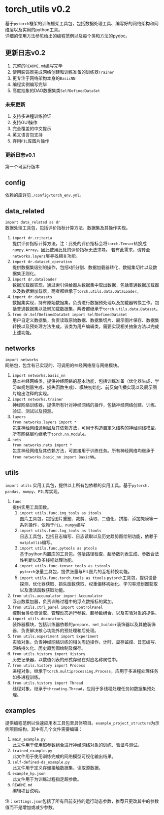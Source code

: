 # torch_utils v0.2
基于`pytorch`框架的训练框架工具包，包括数据处理工具、编写好的网络架构和网络层以及实用的python工具。  
详细的使用方法参见给出的编程范例以及每个类和方法的pydoc。

## 更新日志v0.2
1. 完整的`README.md`编写完毕
2. 使用装饰器完成网络创建和训练准备的训练器`Trainer`
3. 更专注于网络架构本身的`BasicNN`
4. 编程实例编写完毕
5. 高度抽象的DAO数据集类`SelfDefinedDataSet`
### 未来更新
1. 支持多进程训练验证
2. 支持GUI操作
3. 完全覆盖的中文提示
4. 英文语言包支持
5. 弃用`PIL`库图片操作
### 更新日志v0.1
第一个可运行版本

## config
依赖的库详见`./config/torch_env.yml`。

## data_related
`import data_related as dr`  
数据处理工具包，包括评价指标计算方法、数据集及其操作实现。
1. `import dr.criteria`  
提供评价指标计算方法。注：此处的评价指标会将`torch.Tensor`转换成`numpy.Array`，因此使用此处的评价指标无法求导。
若有此需求，请转至`networks.layers`层寻找相关功能。
2. `import dr.dataset_operation`  
提供数据集级别的操作，包括k折分割、数据加载器转化、数据集切片以及数据集正则化。
3. `import dr.dataloader`  
数据加载器实现，通过索引供给器从数据集中取出数据，包括普通数据加载器以及数据懒加载器，两者都继承于`torch.utils.data.DataLoader`。
4. `import dr.datasets`  
数据集实现，持有原始数据集，负责进行数据预处理以及加载器转换工作。包括普通数据集以及懒加载数据集，两者都继承于`torch.utils.data.Dataset`。
5. `from dr.SelfDefinedDataSet import SelfDefinedDataSet`  
用户自定义数据集，负责读取原始数据、数据集切片、展示图片保存、数据集转换以及预处理方法生成。该类为用户编辑类，需要实现相关抽象方法以完成上述功能。

## networks
`import networks`  
网络包，包含有已实现的、可调用的神经网络层与网络模块。
1. `import networks.basic_nn`  
基本神经网络类，提供神经网络的基本功能，包括训练准备（优化器生成、学习率规划器生成、损失函数生成）、模块初始化、前反向传播实现以及展示图片输出注释的实现。
2. `import networks.trainer`  
神经网络训练器，提供所有针对神经网络的操作，包括神经网络创建、训练、验证、测试以及预测。
3. `layers`  
`from networks.layers import *`  
包含神经网络通用层及其依赖方法，可用于构造自定义结构的神经网络模型，所有网络层均继承于`torch.nn.Module`。
4. `nets`  
`from networks.nets import *`  
包含神经网络及其依赖方法，可直接用于训练任务。所有神经网络均继承于`from networks.basic_nn import BasicNN`。

## utils
`import utils`
实用工具包，提供以上所有包依赖的实用工具。基于`pytorch`、`pandas`、`numpy`、`PIL`库实现。
1. `func`  
提供实用工具函数。
   1. `import utils.func.img_tools as itools`  
   图片工具包，包括图片重塑、裁剪、读取、二值化、拼接、添加掩膜等一系列操作，依赖于`PIL`、`numpy`编写
   2. `import utils.func.log_tools as ltools`  
   日志工具包，包括日志编写、日志读取以及历史趋势图绘制功能，依赖于`matplotlib`编写。
   3. `import utils.func.pytools as ptools`  
   基于python内置库的工具包，包括路径检查、超参数列表生成、参数合法性判断以及多线程处理功能。
   4. `import utils.func.tensor_tools as tstools`  
   `pytorch`张量工具包，提供张量与PIL图片的互相转换功能。
   5. `import utils.func.torch_tools as ttools`
   `pytorch`工具包，提供设备探测、优化器获取、损失函数获取、权重偏移初始化、学习率规划器获取以及激活函数获取功能。
2. `from utils.accumulator import Accumulator`  
浮点数累加器，负责训练过程中的浮点数指标的累加。
3. `from utils.ctrl_panel import ControlPanel`  
控制台类负责读取、管理动态运行参数、超参数组合，以及实验对象的提供。
4. `import utils.decorators`  
装饰器模块，包括训练器依赖的`prepare`、`net_builder`装饰器以及其他装饰器，负责解决核心功能外的预处理和后处理。
5. `from utils.experiment import Experiment`  
实验对象，负责神经网络训练的相关周边操作，计时、显存监控、日志编写、网络持久化、历史趋势图绘制及保存。
6. `from utils.history import History`  
历史记录器，以数值列表的形式存储在对应名称属性中。
7. `from utils.history import Process`  
进程对象，继承于`torch.multiprocessing.Process`，应用于多进程处理任务如多进程训练。
8. `from utils.history import Thread`  
线程对象，继承于`threading.Thread`，应用于多线程处理任务如数据集预处理。

## examples
提供编程范例以快速应用本工具包至具体项目。`example_project_structure`为示例项目结构，其中有几个文件需要编辑：
1. `main_example.py`  
此文件用于使用超参数组合进行神经网络对象的训练、验证与测试。
2. `trained_example.py`  
此文件用于使用训练完成的网络模型可视化输出结果。
3. `self-defined-ds_example.py`  
此文件用于定义存储接触数据集，读取源数据。
4. `example_hp.json`  
此文件用于为训练过程指定超参数。
5. `README.md`  
编辑项目说明。  

注：`settings.json`包括了所有目前支持的运行动态参数，推荐只更改其中的参数值而不是增加或减少参数。
